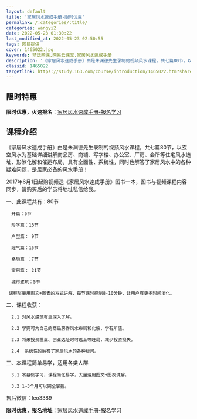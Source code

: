 ```yaml
---
layout: default
title: '家居风水速成手册-限时优惠'
permalink: /:categories/:title/
categories: wangyi2
date: 2022-05-23 01:30:22
last_modified_at: 2022-05-23 02:50:55
tags: 网易提供
cover: 1465022.jpg
keywords: 精选网课,网易云课堂,家居风水速成手册
description: '《家居风水速成手册》由是朱渊德先生录制的视频风水课程，共七篇80节，以玄空风水为基础详细讲解商品房、商铺、写字楼、办公室'
classid: 1465022
targetlink: https://study.163.com/course/introduction/1465022.htm?share=1&shareId=1025206652&utm_campaign=share&utm_medium=iphoneShare&utm_source=&utm_u=1025206652
---
```


## 限时特惠

**限时优惠，火速报名**：[家居风水速成手册-报名学习](https://study.163.com/course/introduction/1465022.htm?share=1&shareId=1025206652&utm_campaign=share&utm_medium=iphoneShare&utm_source=&utm_u=1025206652)

## 课程介绍

《家居风水速成手册》由是朱渊德先生录制的视频风水课程，共七篇80节，以玄空风水为基础详细讲解商品房、商铺、写字楼、办公室、厂房、会所等住宅风水选址、形煞化解和催运布局，具有全面性、系统性，同时也解答了家居风水中的各种疑难问题，是居家必备的风水手册！



2017年6月1日起购视频送《家居风水速成手册》图书一本，图书与视频课程内容同步，请购买后的学员将地址私信给我。



一、此课程共有：80节

      开篇：5节

      形学篇：16节

      户型篇： 9节

      理气篇：15节

      格局篇 ：7节

      案例篇： 21节

      城市建筑：5节

     课程尽量用图文+图表的方式讲解，每节课时控制8-10分钟，让用户有更多时间消化。



二、课程收获：

      2.1 对风水建筑有更深入了解。

      2.2 学完可为自己的商品房作风水布局和化解，学有所值。

      2.3 将来投资置业、创业选址时可选上等旺局，减少投资损失。

      2.4  系统性的解答了家居风水的各种疑问。



三、本课程简单易学，适用各类人群

      3.1 零基础学习，课程简化易学，大量运用图文+图表讲解。

      3.2 1~3个月可以完全掌握。



售后微信：leo3389

**限时优惠，报名地址**：[家居风水速成手册-报名学习](https://study.163.com/course/introduction/1465022.htm?share=1&shareId=1025206652&utm_campaign=share&utm_medium=iphoneShare&utm_source=&utm_u=1025206652)

